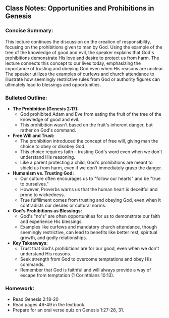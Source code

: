 ## Class Notes: Opportunities and Prohibitions in Genesis

### Concise Summary:
This lecture continues the discussion on the creation of responsibility, focusing on the prohibitions given to man by God. Using the example of the tree of the knowledge of good and evil, the speaker explains that God's prohibitions demonstrate His love and desire to protect us from harm. The lecture connects this concept to our lives today, emphasizing the importance of trusting and obeying God even when His reasons are unclear.  The speaker utilizes the examples of curfews and church attendance to illustrate how seemingly restrictive rules from God or authority figures can ultimately lead to blessings and opportunities.

### Bulleted Outline:

* **The Prohibition (Genesis 2:17):** 
    * God prohibited Adam and Eve from eating the fruit of the tree of the knowledge of good and evil. 
    * This prohibition wasn't based on the fruit's inherent danger, but rather on God's command.
* **Free Will and Trust:**
    * The prohibition introduced the concept of free will, giving man the choice to obey or disobey God.
    * This choice requires faith – trusting God's word even when we don't understand His reasoning.
    * Like a parent protecting a child, God's prohibitions are meant to shield us from harm, even if we don't immediately grasp the danger. 
* **Humanism vs. Trusting God:**
    * Our culture often encourages us to "follow our hearts" and be "true to ourselves."
    * However, Proverbs warns us that the human heart is deceitful and prone to wickedness.
    * True fulfillment comes from trusting and obeying God, even when it contradicts our desires or cultural norms.
* **God's Prohibitions as Blessings:**
    * God's "no's" are often opportunities for us to demonstrate our faith and experience His blessings.
    * Examples like curfews and mandatory church attendance, though seemingly restrictive, can lead to benefits like better rest, spiritual growth, and godly relationships. 
* **Key Takeaways:**
    * Trust that God's prohibitions are for our good, even when we don't understand His reasons.
    * Seek strength from God to overcome temptations and obey His commands.
    * Remember that God is faithful and will always provide a way of escape from temptation (1 Corinthians 10:13).


### Homework:
* Read Genesis 2:18-20
* Read pages 46-49 in the textbook.
* Prepare for an oral verse quiz on Genesis 1:27-28, 31. 

